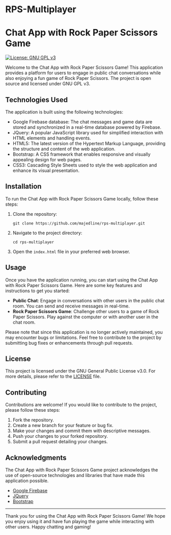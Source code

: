 # RPS-Multiplayer

<h1>Chat App with Rock Paper Scissors Game</h1>

[![License: GNU GPL v3](https://img.shields.io/badge/License-GNU%20GPL%20v3-blue.svg)](https://www.gnu.org/licenses/gpl-3.0)

<p>Welcome to the Chat App with Rock Paper Scissors Game! This application provides a platform for users to engage in public chat conversations while also enjoying a fun game of Rock Paper Scissors. The project is open source and licensed under GNU GPL v3.</p>

<h2>Technologies Used</h2>

<p>The application is built using the following technologies:</p>

<ul>
  <li>Google Firebase database: The chat messages and game data are stored and synchronized in a real-time database powered by Firebase.</li>
  <li>JQuery: A popular JavaScript library used for simplified interaction with HTML elements and handling events.</li>
  <li>HTML5: The latest version of the Hypertext Markup Language, providing the structure and content of the web application.</li>
  <li>Bootstrap: A CSS framework that enables responsive and visually appealing design for web pages.</li>
  <li>CSS3: Cascading Style Sheets used to style the web application and enhance its visual presentation.</li>
</ul>

<h2>Installation</h2>

<p>To run the Chat App with Rock Paper Scissors Game locally, follow these steps:</p>

<ol>
  <li>Clone the repository:</li>

<pre><code>git clone https://github.com/majedline/rps-multiplayer.git</code></pre>

  <li>Navigate to the project directory:</li>

<pre><code>cd rps-multiplayer</code></pre>

  <li>Open the <code>index.html</code> file in your preferred web browser.</li>
</ol>

<h2>Usage</h2>

<p>Once you have the application running, you can start using the Chat App with Rock Paper Scissors Game. Here are some key features and instructions to get you started:</p>

<ul>
  <li><strong>Public Chat</strong>: Engage in conversations with other users in the public chat room. You can send and receive messages in real-time.</li>
  <li><strong>Rock Paper Scissors Game</strong>: Challenge other users to a game of Rock Paper Scissors. Play against the computer or with another user in the chat room.</li>
</ul>

<p>Please note that since this application is no longer actively maintained, you may encounter bugs or limitations. Feel free to contribute to the project by submitting bug fixes or enhancements through pull requests.</p>

<h2>License</h2>

<p>This project is licensed under the GNU General Public License v3.0. For more details, please refer to the <a href="./LICENSE">LICENSE</a> file.</p>

<h2>Contributing</h2>

<p>Contributions are welcome! If you would like to contribute to the project, please follow these steps:</p>

<ol>
  <li>Fork the repository.</li>
  <li>Create a new branch for your feature or bug fix.</li>
  <li>Make your changes and commit them with descriptive messages.</li>
  <li>Push your changes to your forked repository.</li>
  <li>Submit a pull request detailing your changes.</li>
</ol>

<h2>Acknowledgments</h2>

<p>The Chat App with Rock Paper Scissors Game project acknowledges the use of open-source technologies and libraries that have made this application possible.</p>

<ul>
  <li><a href="https://firebase.google.com/">Google Firebase</a></li>
  <li><a href="https://jquery.com/">JQuery</a></li>
  <li><a href="https://getbootstrap.com/">Bootstrap</a></li>
</ul>

<hr>

<p>Thank you for using the Chat App with Rock Paper Scissors Game! We hope you enjoy using it and have fun playing the game while interacting with other users. Happy chatting and gaming!</p>
